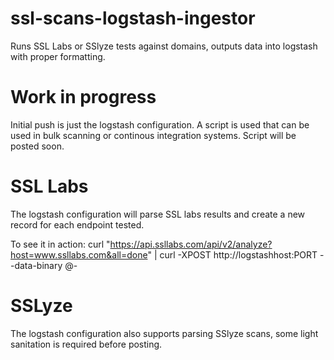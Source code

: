 # ssl-scans-logstash-ingestor
Runs SSL Labs or SSlyze tests against domains, outputs data into logstash with proper formatting.

# Work in progress
Initial push is just the logstash configuration.  A script is used that can be used in bulk scanning or continous integration systems.  Script will be posted soon.

# SSL Labs
The logstash configuration will parse SSL labs results and create a new record for each endpoint tested. 

To see it in action:   curl "https://api.ssllabs.com/api/v2/analyze?host=www.ssllabs.com&all=done" | curl -XPOST http://logstashhost:PORT --data-binary @-

# SSLyze

The logstash configuration also supports parsing SSlyze scans, some light sanitation is required before posting.
